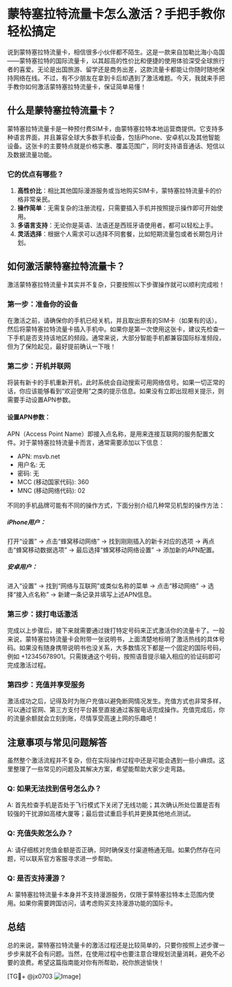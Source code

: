 # 蒙特塞拉特流量卡怎么激活？手把手教你轻松搞定

说到蒙特塞拉特流量卡，相信很多小伙伴都不陌生。这是一款来自加勒比海小岛国——蒙特塞拉特的国际流量卡，以其超高的性价比和便捷的使用体验深受全球旅行者的喜爱。无论是出国旅游、留学还是商务出差，这款流量卡都能让你随时随地保持网络在线。不过，有不少朋友在拿到卡后却遇到了激活难题。今天，我就来手把手教你如何激活蒙特塞拉特流量卡，保证简单易懂！

## 什么是蒙特塞拉特流量卡？

蒙特塞拉特流量卡是一种预付费SIM卡，由蒙特塞拉特本地运营商提供。它支持多种语言界面，并且兼容全球大多数手机设备，包括iPhone、安卓机以及其他智能设备。这张卡的主要特点就是价格实惠、覆盖范围广，同时支持语音通话、短信以及数据流量功能。

### 它的优点有哪些？
1. **高性价比**：相比其他国际漫游服务或当地购买SIM卡，蒙特塞拉特流量卡的价格非常亲民。
2. **操作简单**：无需复杂的注册流程，只需要插入手机并按照提示操作即可开始使用。
3. **多语言支持**：无论你是英语、法语还是西班牙语使用者，都可以轻松上手。
4. **灵活选择**：根据个人需求可以选择不同套餐，比如短期流量包或者长期包月计划。

## 如何激活蒙特塞拉特流量卡？

激活蒙特塞拉特流量卡其实并不复杂，只要按照以下步骤操作就可以顺利完成啦！

### 第一步：准备你的设备
在激活之前，请确保你的手机已经关机，并且取出原有的SIM卡（如果有的话）。然后将蒙特塞拉特流量卡插入手机中。如果你是第一次使用这张卡，建议先检查一下手机是否支持该地区的频段。通常来说，大部分智能手机都兼容国际标准频段，但为了保险起见，最好提前确认一下哦！

### 第二步：开机并联网
将装有新卡的手机重新开机，此时系统会自动搜索可用网络信号。如果一切正常的话，你应该能够看到“欢迎使用”之类的提示信息。如果没有立即出现相关提示，则需要手动设置APN参数。

#### 设置APN参数：
APN（Access Point Name）即接入点名称，是用来连接互联网的服务配置文件。对于蒙特塞拉特流量卡而言，通常需要添加以下信息：

- APN: msvb.net
- 用户名: 无
- 密码: 无
- MCC (移动国家代码): 360
- MNC (移动网络代码): 02

不同的手机品牌可能有不同的操作方式，下面分别介绍几种常见机型的操作方法：

##### iPhone用户：
打开“设置” -> 点击“蜂窝移动网络” -> 找到刚刚插入的新卡对应的选项 -> 再点击“蜂窝移动数据选项” -> 最后选择“蜂窝移动网络设置” -> 添加新的APN配置。

##### 安卓用户：
进入“设置” -> 找到“网络与互联网”或类似名称的菜单 -> 点击“移动网络” -> 选择“接入点名称” -> 新建一条记录并填写上述APN信息。

### 第三步：拨打电话激活
完成以上步骤后，接下来就需要通过拨打特定号码来正式激活你的流量卡了。一般来说，蒙特塞拉特流量卡会附带一张说明书，上面清楚地标明了激活热线的具体号码。如果没有随身携带说明书也没关系，大多数情况下都是一个固定的国际号码，例如 +12345678901。只需拨通这个号码，按照语音提示输入相应的验证码即可完成激活过程。

### 第四步：充值并享受服务
激活成功之后，记得及时为账户充值以避免断网情况发生。充值方式也非常多样，可以通过官网、第三方支付平台甚至直接通过客服电话完成操作。充值完成后，你的流量余额就会立刻到账，尽情享受高速上网的乐趣吧！

## 注意事项与常见问题解答

虽然整个激活流程并不复杂，但在实际操作过程中还是可能会遇到一些小麻烦。这里整理了一些常见的问题及其解决方案，希望能帮助大家少走弯路。

### Q: 如果无法找到信号怎么办？
A: 首先检查手机是否处于飞行模式下关闭了无线功能；其次确认所处位置是否有较强的干扰源如高楼大厦等；最后尝试重启手机并更换其他地点测试。

### Q: 充值失败怎么办？
A: 请仔细核对充值金额是否正确，同时确保支付渠道畅通无阻。如果仍然存在问题，可以联系官方客服寻求进一步帮助。

### Q: 是否支持漫游？
A: 蒙特塞拉特流量卡本身并不支持漫游服务，仅限于蒙特塞拉特本土范围内使用。如果你需要跨国访问，请考虑购买支持漫游功能的国际卡。

## 总结

总的来说，蒙特塞拉特流量卡的激活过程还是比较简单的，只要你按照上述步骤一步步来就不会有问题。当然，在使用过程中也要注意合理规划流量消耗，避免不必要的浪费。希望这篇指南能对你有所帮助，祝你旅途愉快！

[TG💪+ @jx0703 ![Image](https://github.com/user-attachments/assets/dbca1d08-cadb-493c-b0ec-ad6f7a83f270)]